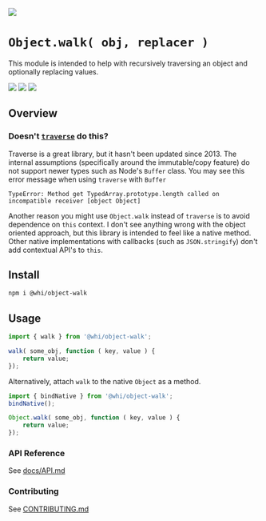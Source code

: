 [![](https://img.shields.io/npm/v/@whi/object-walk/latest?style=flat-square)](http://npmjs.com/package/@whi/object-walk)

# `Object.walk( obj, replacer )`
This module is intended to help with recursively traversing an object and optionally replacing
values.

[![](https://img.shields.io/github/issues-raw/mjbrisebois/js-object-walk?style=flat-square)](https://github.com/mjbrisebois/js-object-walk/issues)
[![](https://img.shields.io/github/issues-closed-raw/mjbrisebois/js-object-walk?style=flat-square)](https://github.com/mjbrisebois/js-object-walk/issues?q=is%3Aissue+is%3Aclosed)
[![](https://img.shields.io/github/issues-pr-raw/mjbrisebois/js-object-walk?style=flat-square)](https://github.com/mjbrisebois/js-object-walk/pulls)


## Overview


### Doesn't [`traverse`](https://www.npmjs.com/package/traverse) do this?

Traverse is a great library, but it hasn't been updated since 2013.  The internal assumptions
(specifically around the immutable/copy feature) do not support newer types such as Node's `Buffer`
class.  You may see this error message when using `traverse` with `Buffer`

```
TypeError: Method get TypedArray.prototype.length called on incompatible receiver [object Object]
```

Another reason you might use `Object.walk` instead of `traverse` is to avoid dependence on `this`
context.  I don't see anything wrong with the object oriented approach, but this library is intended
to feel like a native method.  Other native implementations with callbacks (such as
`JSON.stringify`) don't add contextual API's to `this`.


## Install

```bash
npm i @whi/object-walk
```

## Usage

```typescript
import { walk } from '@whi/object-walk';

walk( some_obj, function ( key, value ) {
    return value;
});
```

Alternatively, attach `walk` to the native `Object` as a method.

```typescript
import { bindNative } from '@whi/object-walk';
bindNative();

Object.walk( some_obj, function ( key, value ) {
    return value;
});
```

### API Reference

See [docs/API.md](docs/API.md)

### Contributing

See [CONTRIBUTING.md](CONTRIBUTING.md)
